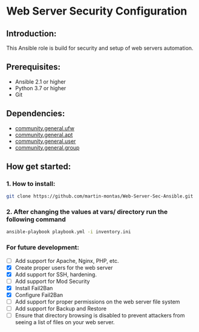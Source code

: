 # Web Server Security Configuration

## Introduction:
This Ansible role is build for security and setup of web servers automation.

## Prerequisites:
- Ansible 2.1 or higher
- Python 3.7 or higher
- Git


## Dependencies:
- [community.general.ufw](https://galaxy.ansible.com/ansible/general-ufw)
- [community.general.apt](https://galaxy.ansible.com/ansible/general-apt)
- [community.general.user](https://galaxy.ansible.com/ansible/general-user)
- [community.general.group](https://galaxy.ansible.com/ansible/general-group)


## How get started:

### 1. How to install:
```bash
git clone https://github.com/martin-montas/Web-Server-Sec-Ansible.git
```

### 2. After changing the values at vars/ directory run the following command
```bash
ansible-playbook playbook.yml -i inventory.ini
```

### For future development:
- [ ] Add support for Apache, Nginx, PHP, etc.
- [x] Create proper users for the web server
- [x] Add support for SSH, hardening.
- [ ] Add support for Mod Security
- [x] Install Fail2Ban
- [x] Configure Fail2Ban 
- [ ] Add support for proper permissions on the web server file system
- [ ] Add support for Backup and Restore
- [ ] Ensure that directory browsing is disabled to prevent attackers
      from seeing a list of files on your web server.
